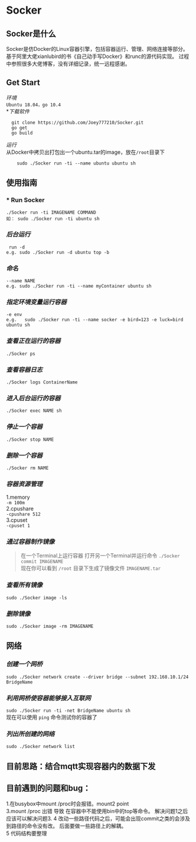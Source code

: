 # Socker  
## Socker是什么
  Socker是仿Docker的Linux容器引擎，包括容器运行、管理、网络连接等部分。基于阿里大佬xianlubird的书《自己动手写Docker》和runc的源代码实现。
  过程中参照很多大佬博客，没有详细记录，统一远程感谢。
## Get Start
*环境*  
  `Ubuntu 18.04，go 10.4`  
**下载软件*  
  ```
	git clone https://github.com/Joey777210/Socker.git
	go get
	go build
  ```
*运行*  
从Docker中拷贝出打包出一个ubuntu.tar的image，放在`/root`目录下  
```
	sudo ./Socker run -ti --name ubuntu ubuntu sh
```

## 使用指南
### * Run Socker  
```
./Socker run -ti IMAGENAME COMMAND  
如： sudo ./Socker run -ti ubuntu sh
```
### *后台运行*
```
 run -d
e.g. sudo ./Socker run -d ubuntu top -b  
```
### *命名*  
```
--name NAME
e.g. sudo ./Socker run -ti --name myContainer ubuntu sh    
```
### *指定环境变量运行容器*  
```
-e env  
e.g.   sudo ./Socker run -ti --name socker -e bird=123 -e luck=bird ubuntu sh  
```

### *查看正在运行的容器*  
`./Socker ps`  
### *查看容器日志*
`./Socker logs ContainerName`  
### *进入后台运行的容器*
`./Socker exec NAME sh`  
### *停止一个容器*
`./Socker stop NAME`  
### *删除一个容器*
`./Socker rm NAME`  

### *容器资源管理*
1.memory  
`-m 100m`  
2.cpushare  
`-cpushare 512`  
3.cpuset   
`-cpuset 1`  
### *通过容器制作镜像*
>在一个Terminal上运行容器
>打开另一个Terminal并运行命令
`./Socker commit IMAGENAME`  
>现在你可以看到 `/root` 目录下生成了镜像文件 `IMAGENAME.tar`  

### *查看所有镜像*  
`sudo ./Socker image -ls`  
### *删除镜像*  
`sudo ./Socker image -rm IMAGENAME`  

## 网络
### *创建一个网桥*
`sudo ./Socker network create --driver bridge --subnet 192.168.10.1/24 BridgeName`  
### *利用网桥使容器能够接入互联网*
`sudo ./Socker run -ti -net BridgeName ubuntu sh`  
现在可以使用 `ping` 命令测试你的容器了  
### *列出所创建的网络*
`sudo ./Socker network list`    


## 目前思路：结合mqtt实现容器内的数据下发  
## 目前遇到的问题和bug：  
  1.在busybox中mount /proc时会报错。mount2 point  
  3.mount /proc 出错 导致 在容器中不能使用bin中的top等命令。 解决问题1之后应该可以解决问题3.
  4 改动一些路径代码之后，可能会出现commit之类的会涉及到路径的命令没有改。 后面要做一些路径上的解耦。  
  5 代码结构要整理  
